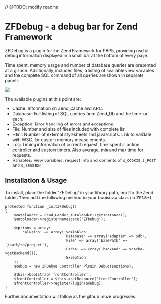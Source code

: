 // @TODO: modify readme

# ZFDebug - a debug bar for Zend Framework
ZFDebug is a plugin for the Zend Framework for PHP5, providing useful debug information displayed in a small bar at the bottom of every page.

Time spent, memory usage and number of database queries are presented at a glance. Additionally, included files, a listing of available view variables and the complete SQL command of all queries are shown in separate panels:

![](http://jokke.dk/media/2011-zfdebug.png)

The available plugins at this point are:

  * Cache: Information on Zend_Cache and APC.
  * Database: Full listing of SQL queries from Zend_Db and the time for each.
  * Exception: Error handling of errors and exceptions.
  * File: Number and size of files included with complete list.
  * Html: Number of external stylesheets and javascripts. Link to validate with W3C.
for custom memory measurements.
  * Log: Timing information of current request, time spent in action controller and custom timers. Also average, min and max time for requests.
  * Variables: View variables, request info and contents of `$_COOKIE`, `$_POST` and `$_SESSION`
  
Installation & Usage
------------
To install, place the folder 'ZFDebug' in your library path, next to the Zend
folder. Then add the following method to your bootstrap class (in ZF1.8+):

	protected function _initZFDebug()
	{
	    $autoloader = Zend_Loader_Autoloader::getInstance();
	    $autoloader->registerNamespace('ZFDebug');

	    $options = array(
	        'plugins' => array('Variables', 
	                           'Database' => array('adapter' => $db), 
	                           'File' => array('basePath' => '/path/to/project'),
	                           'Cache' => array('backend' => $cache->getBackend()), 
	                           'Exception')
	    );
	    $debug = new ZFDebug_Controller_Plugin_Debug($options);

	    $this->bootstrap('frontController');
	    $frontController = $this->getResource('frontController');
	    $frontController->registerPlugin($debug);
	}

Further documentation will follow as the github move progresses.
